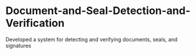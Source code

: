 # Document-and-Seal-Detection-and-Verification
Developed a system for detecting and verifying documents, seals, and signatures
